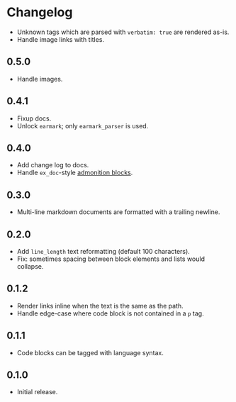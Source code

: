 # Changelog

- Unknown tags which are parsed with `verbatim: true` are rendered as-is.
- Handle image links with titles.

## 0.5.0

- Handle images.

## 0.4.1

- Fixup docs.
- Unlock `earmark`; only `earmark_parser` is used.

## 0.4.0

- Add change log to docs.
- Handle `ex_doc`-style [admonition blocks](https://hexdocs.pm/ex_doc/readme.html#admonition-blocks).

## 0.3.0

- Multi-line markdown documents are formatted with a trailing newline.

## 0.2.0

- Add `line_length` text reformatting (default 100 characters).
- Fix: sometimes spacing between block elements and lists would collapse.

## 0.1.2

- Render links inline when the text is the same as the path.
- Handle edge-case where code block is not contained in a `p` tag.

## 0.1.1

- Code blocks can be tagged with language syntax.

## 0.1.0

- Initial release.
